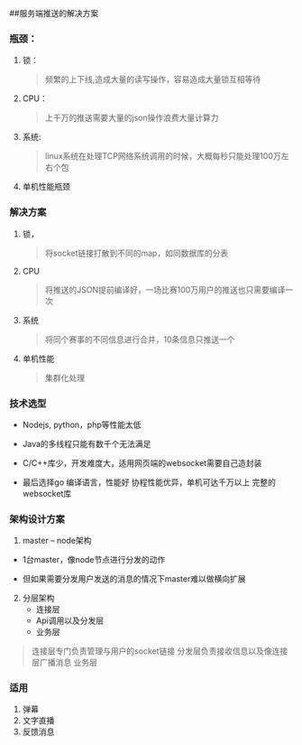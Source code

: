 ##服务端推送的解决方案

### 瓶颈：

1. 锁：
	>频繁的上下线,造成大量的读写操作，容易造成大量锁互相等待

2. CPU：
	>上千万的推送需要大量的json操作浪费大量计算力

3. 系统:
	>linux系统在处理TCP网络系统调用的时候，大概每秒只能处理100万左右个包

4. 单机性能瓶颈

### 解决方案
1. 锁，
	>将socket链接打散到不同的map，如同数据库的分表
2. CPU
	>将推送的JSON提前编译好，一场比赛100万用户的推送也只需要编译一次
3. 系统
	>将同个赛事的不同信息进行合并，10条信息只推送一个
4. 单机性能
	>集群化处理

### 技术选型

- Nodejs,  python，php等性能太低
- Java的多线程只能有数千个无法满足
- C/C++库少，开发难度大，适用网页端的websocket需要自己造封装

- 最后选择go
	编译语言，性能好
	协程性能优异，单机可达千万以上
	完整的websocket库

### 架构设计方案
1. master – node架构
 - 1台master，像node节点进行分发的动作

 - 但如果需要分发用户发送的消息的情况下master难以做横向扩展

2. 分层架构
	- 连接层
	- Api调用以及分发层
	- 业务层

>连接层专门负责管理与用户的socket链接
分发层负责接收信息以及像连接层广播消息
业务层

### 适用
1. 弹幕
2. 文字直播
3. 反馈消息